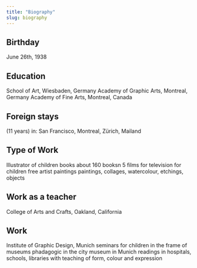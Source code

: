 ```yaml
---
title: "Biography"
slug: biography
---
```


## Birthday

June 26th, 1938

## Education

School of Art, Wiesbaden, Germany
Academy of Graphic Arts, Montreal, Germany
Academy of Fine Arts, Montreal, Canada

## Foreign stays

(11 years) in: San Francisco, Montreal, Zürich, Mailand

## Type of Work

Illustrator of children books about 160 booksn
5 films for television for children
free artist paintings
paintings, collages, watercolour, etchings, objects

## Work as a teacher

College of Arts and Crafts, Oakland, California

## Work

Institute of Graphic Design, Munich
seminars for children in the frame of museums
phadagogic in the city museum in Munich
readings in hospitals, schools, libraries
with teaching of form, colour and expression
